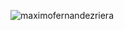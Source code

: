 <p><img align="left" src="https://github-readme-stats.vercel.app/api/top-langs?username=maximofernandezriera&show_icons=true&locale=en&layout=compact" alt="maximofernandezriera" /></p>

